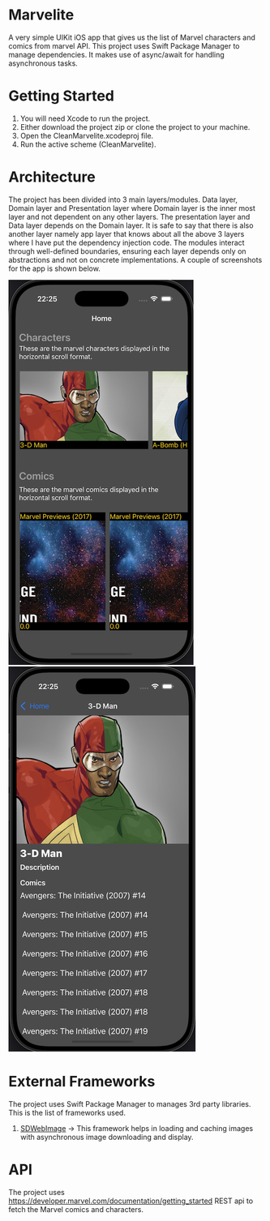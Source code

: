 # Marvelite #

A very simple UIKit iOS app that gives us the list of Marvel characters and comics from marvel API. This project uses Swift Package Manager to manage dependencies. It makes use of async/await for handling asynchronous tasks.

# Getting Started

1. You will need Xcode to run the project.
2. Either download the project zip or clone the project to your machine.
3. Open the CleanMarvelite.xcodeproj file.
4. Run the active scheme (CleanMarvelite).

# Architecture

The project has been divided into 3 main layers/modules. Data layer, Domain layer and Presentation layer where Domain layer is the inner most layer and not dependent on any other layers. The presentation layer and Data layer depends on the Domain layer. It is safe to say that there is also another layer namely app layer that knows about all the above 3 layers where I have put the dependency injection code. The modules interact through well-defined boundaries, ensuring each layer depends only on abstractions and not on concrete implementations. A couple of screenshots for the app is shown below.

![home page](screenshot1.png)
![character detail page](screenshot2.png)

# External Frameworks

The project uses Swift Package Manager to manages 3rd party libraries. This is the list of frameworks used.
1. [SDWebImage](https://github.com/SDWebImage/SDWebImage) -> This framework helps in loading and caching images with asynchronous image downloading and display.

# API

The project uses https://developer.marvel.com/documentation/getting_started REST api to fetch the Marvel comics and characters.
